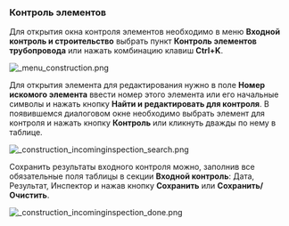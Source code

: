 ﻿
### Контроль элементов 
Для открытия окна контроля элементов необходимо в меню **Входной контроль и строительство** выбрать пункт **Контроль элементов трубопровода** или нажать комбинацию клавиш **Ctrl+K**.

![_menu_construction.png](./images/_menu_construction.png "")

Для открытия элемента для редактирования нужно в поле **Номер искомого элемента** ввести номер этого элемента или его начальные символы и нажать кнопку **Найти и редактировать для контроля**. В появившемся диалоговом окне необходимо выбрать элемент  для контроля и нажать кнопку **Контроль** или кликнуть дважды по нему в таблице.

![_construction_incominginspection_search.png](./images/_construction_incominginspection_search.png "")

Сохранить результаты входного контроля можно, заполнив все обязательные поля таблицы в секции **Входной контроль**: Дата, Результат, Инспектор и нажав кнопку **Сохранить** или **Сохранить/Очистить**.

![_construction_incominginspection_done.png](./images/_construction_incominginspection_done.png "")
  
